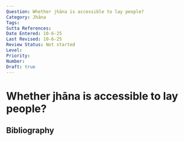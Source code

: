 ```yaml
---
Question: Whether jhāna is accessible to lay people?
Category: Jhāna
Tags: 
Sutta References: 
Date Entered: 10-6-25
Last Revised: 10-6-25
Review Status: Not started
Level: 
Priority: 
Number: 
Draft: true
---
```


# Whether jhāna is accessible to lay people?

## Bibliography

<!-- 

Notes:



-->